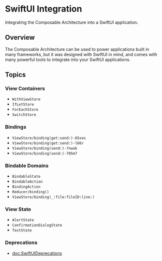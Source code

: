 # SwiftUI Integration

Integrating the Composable Architecture into a SwiftUI application.

## Overview

The Composable Architecture can be used to power applications built in many frameworks, but it was designed with SwiftUI in mind, and comes with many powerful tools to integrate into your SwiftUI applications.

## Topics

### View Containers

- ``WithViewStore``
- ``IfLetStore``
- ``ForEachStore``
- ``SwitchStore``

### Bindings

- ``ViewStore/binding(get:send:)-65xes``
- ``ViewStore/binding(get:send:)-l66r``
- ``ViewStore/binding(send:)-7nwak``
- ``ViewStore/binding(send:)-705m7``

### Bindable Domains

- ``BindableState``
- ``BindableAction``
- ``BindingAction``
- ``Reducer/binding()``
- ``ViewStore/binding(_:file:fileID:line:)``

### View State

- ``AlertState``
- ``ConfirmationDialogState``
- ``TextState``

<!--TODO: Can't currently document `View` extensions-->
<!--### View Modifiers-->

### Deprecations

- <doc:SwiftUIDeprecations>
